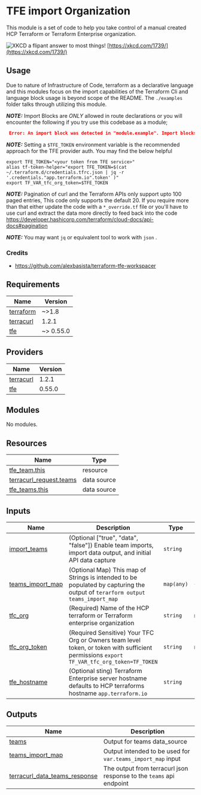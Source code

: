 # TFE import Organization

This module is a set of code to help you take control of a manual created HCP Terraform or Terraform Enterprise organization.

![XKCD a flipant answer to most things!](https://imgs.xkcd.com/comics/fixing_problems.png  "XKCD the answer to most things! ")
[https://xkcd.com/1739/](https://xkcd.com/1739/)

## Usage

Due to nature of Infrastructure of Code, terraform as a declarative language and this modules focus on the import capabilities of the Terraform Cli and language block usage is beyond scope of the README. The `./examples` folder talks through utilizing this module.

**_NOTE:_** Import Blocks are *ONLY* allowed in route declarations or you will encounter the following if you try use this codebase as a module;

```json
 Error: An import block was detected in "module.example". Import blocks are only allowed in the
```

**_NOTE:_** Setting a `$TFE_TOKEN` environment variable is the recommended approach for the TFE provider auth. You may find the below helpful

```shell
export TFE_TOKEN="<your token from TFE service>"
alias tf-token-helper="export TFE_TOKEN=$(cat ~/.terraform.d/credentials.tfrc.json | jq -r '.credentials."app.terraform.io".token' )"
export TF_VAR_tfc_org_token=$TFE_TOKEN
```

**_NOTE:_**  Pagination of curl and the Terraform APIs only support upto 100 paged entries, This code only supports the default 20. If you require more than that either update the code with a `*_override.tf` file or you'll have to use curl and extract the data more directly to feed back into the code <https://developer.hashicorp.com/terraform/cloud-docs/api-docs#pagination>

**_NOTE:_** You may want `jq` or equivalent tool to work with `json` .


### Credits

* <https://github.com/alexbasista/terraform-tfe-workspacer>

<!-- BEGIN_TF_DOCS -->
## Requirements

| Name | Version |
|------|---------|
| <a name="requirement_terraform"></a> [terraform](#requirement\_terraform) | ~>1.8 |
| <a name="requirement_terracurl"></a> [terracurl](#requirement\_terracurl) | 1.2.1 |
| <a name="requirement_tfe"></a> [tfe](#requirement\_tfe) | ~> 0.55.0 |

## Providers

| Name | Version |
|------|---------|
| <a name="provider_terracurl"></a> [terracurl](#provider\_terracurl) | 1.2.1 |
| <a name="provider_tfe"></a> [tfe](#provider\_tfe) | 0.55.0 |

## Modules

No modules.

## Resources

| Name | Type |
|------|------|
| [tfe_team.this](https://registry.terraform.io/providers/hashicorp/tfe/latest/docs/resources/team) | resource |
| [terracurl_request.teams](https://registry.terraform.io/providers/devops-rob/terracurl/1.2.1/docs/data-sources/request) | data source |
| [tfe_teams.this](https://registry.terraform.io/providers/hashicorp/tfe/latest/docs/data-sources/teams) | data source |

## Inputs

| Name | Description | Type | Default | Required |
|------|-------------|------|---------|:--------:|
| <a name="input_import_teams"></a> [import\_teams](#input\_import\_teams) | (Optional ["true", "data", "false"]) Enable team imports, import data output, and initial API data capture | `string` | `"false"` | no |
| <a name="input_teams_import_map"></a> [teams\_import\_map](#input\_teams\_import\_map) | (Optional Map) This map of Strings is intended to be populated by capturing the output of `terarform output teams_import_map` | `map(any)` | `{}` | no |
| <a name="input_tfc_org"></a> [tfc\_org](#input\_tfc\_org) | (Required) Name of the HCP terraform or Terraform enterprise organization | `string` | n/a | yes |
| <a name="input_tfc_org_token"></a> [tfc\_org\_token](#input\_tfc\_org\_token) | (Required Sensitive) Your TFC Org or Owners team level token, or token with sufficient permissions `export TF_VAR_tfc_org_token=TF_TOKEN` | `string` | n/a | yes |
| <a name="input_tfe_hostname"></a> [tfe\_hostname](#input\_tfe\_hostname) | (Optional sting) Terraform Enterprise server hostname defaults to HCP terraforms hostname `app.terraform.io` | `string` | `"app.terraform.io"` | no |

## Outputs

| Name | Description |
|------|-------------|
| <a name="output_teams"></a> [teams](#output\_teams) | Output for teams data\_source |
| <a name="output_teams_import_map"></a> [teams\_import\_map](#output\_teams\_import\_map) | Output intended to be used for `var.teams_import_map` input |
| <a name="output_terracurl_data_teams_response"></a> [terracurl\_data\_teams\_response](#output\_terracurl\_data\_teams\_response) | The output from terracurl json response to the `teams` api endpoint |
<!-- END_TF_DOCS -->
